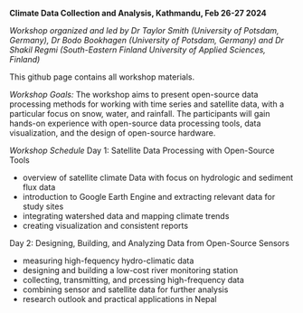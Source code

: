 **Climate Data Collection and Analysis, Kathmandu, Feb 26-27 2024**

*Workshop organized and led by Dr Taylor Smith (University of Potsdam, Germany), Dr Bodo Bookhagen (University of Potsdam, Germany) and Dr Shakil Regmi (South-Eastern Finland University of Applied Sciences, Finland)*

This github page contains all workshop materials.

*Workshop Goals:* The workshop aims to present open-source data processing methods for working with time series and satellite data, with a particular focus on snow, water, and rainfall. The participants will gain hands-on experience with open-source data processing tools, data visualization, and the design of open-source hardware.

_Workshop Schedule_
Day 1: Satellite Data Processing with Open-Source Tools
 - overview of satellite climate Data with focus on hydrologic and sediment flux data
 - introduction to Google Earth Engine and extracting relevant data for study sites
 - integrating watershed data and mapping climate trends
 - creating visualization and consistent reports

Day 2: Designing, Building, and Analyzing Data from Open-Source Sensors
 - measuring high-fequency hydro-climatic data
 - designing and building a low-cost river monitoring station 
 - collecting, transmitting, and prcessing high-frequency data
 - combining sensor and satellite data for further analysis 
 - research outlook and practical applications in Nepal


